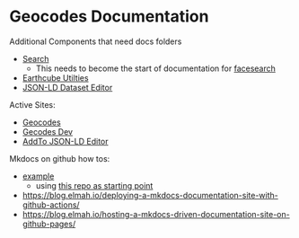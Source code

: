#  Geocodes Documentation

Additional Components that need docs folders

* [Search](https://github.com/earthcube/facetsearch)
  * This needs to become the start of documentation for [facesearch](http://geocodes.ddns.net/ec/GeoCODES/)
* [Earthcube Utilties](https://github.com/earthcube/earthcube_utilities)
* [JSON-LD Dataset Editor](https://github.com/earthcube/jsonld_forms)

Active Sites:

* [Geocodes](https://geocodes.earthcube.org/)
* [Gecodes Dev](https://dev.geocodes.earthcube.org/)
* [AddTo JSON-LD Editor](https://addto.earthcube.org/#/)

Mkdocs on github how tos:

* [example](https://multirepo-docs.github.io/root-docs/developers/contributing/)
  * using [this repo as starting point](https://github.com/multirepo-docs/root-docs)
* https://blog.elmah.io/deploying-a-mkdocs-documentation-site-with-github-actions/ 
* https://blog.elmah.io/hosting-a-mkdocs-driven-documentation-site-on-github-pages/


